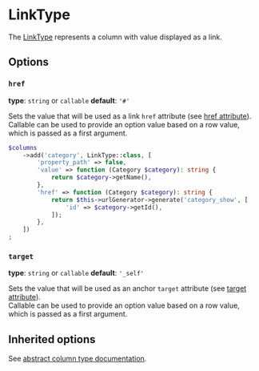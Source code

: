 # LinkType

The [LinkType](../../src/Column/Type/LinkType.php) represents a column with value displayed as a link.

## Options

### `href`

**type**: `string` or `callable` **default**: `'#'`

Sets the value that will be used as a link `href` attribute (see [href attribute](https://developer.mozilla.org/en-US/docs/Web/HTML/Element/a#attr-href)).  
Callable can be used to provide an option value based on a row value, which is passed as a first argument.

```php
$columns
    ->add('category', LinkType::class, [
        'property_path' => false,
        'value' => function (Category $category): string {
            return $category->getName(),
        },
        'href' => function (Category $category): string {
            return $this->urlGenerator->generate('category_show', [
                'id' => $category->getId(),
            ]);
        },
    ])
;
```

### `target`

**type**: `string` or `callable` **default**: `'_self'`

Sets the value that will be used as an anchor `target` attribute (see [target attribute](https://developer.mozilla.org/en-US/docs/Web/HTML/Element/a#attr-target)).  
Callable can be used to provide an option value based on a row value, which is passed as a first argument.

## Inherited options

See [abstract column type documentation](abstract.md).
